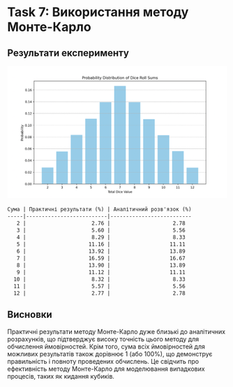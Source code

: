 # Task 7: Використання методу Монте-Карло

## Результати експерименту

![Ймовірності сум при киданні двох кубиків](img.png)

```
Сума | Практичні результати (%) | Аналітичний розв'язок (%)
-----|--------------------------|--------------------------
   2 |                     2.76 |                    2.78
   3 |                     5.60 |                    5.56
   4 |                     8.29 |                    8.33
   5 |                    11.16 |                   11.11
   6 |                    13.92 |                   13.89
   7 |                    16.59 |                   16.67
   8 |                    13.90 |                   13.89
   9 |                    11.12 |                   11.11
  10 |                     8.32 |                    8.33
  11 |                     5.57 |                    5.56
  12 |                     2.77 |                    2.78
```

## Висновки

Практичні результати методу Монте-Карло дуже близькі до аналітичних розрахунків, що підтверджує високу точність цього методу для обчислення ймовірностей. Крім того, сума всіх ймовірностей для можливих результатів також дорівнює 1 (або 100%), що демонструє правильність і повноту проведених обчислень. Це свідчить про ефективність методу Монте-Карло для моделювання випадкових процесів, таких як кидання кубиків.
